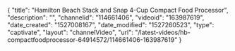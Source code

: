 {
    "title": "Hamilton Beach Stack and Snap 4-Cup Compact Food Processor",
    "description": "",
    "channelid": "114661406",
    "videoid": "163987619",
    "date_created": "1527008167",
    "date_modified": "1527260523",
    "type": "captivate",
    "layout": "channelVideo",
    "url": "\/latest-videos\/hb-compactfoodprocessor-64914572\/114661406-163987619"
}